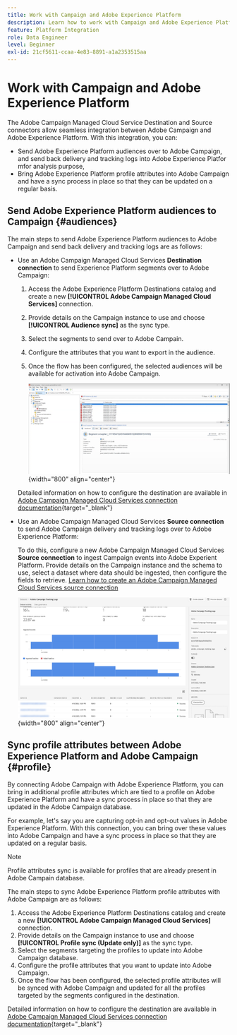 ```yaml
---
title: Work with Campaign and Adobe Experience Platform
description: Learn how to work with Campaign and Adobe Experience Platform
feature: Platform Integration
role: Data Engineer
level: Beginner
exl-id: 21cf5611-ccaa-4e83-8891-a1a2353515aa
---
```

# Work with Campaign and Adobe Experience Platform

The Adobe Campaign Managed Cloud Service Destination and Source connectors allow seamless integration between Adobe Campaign and Adobe Experience Platform. With this integration, you can:

* Send Adobe Experience Platform audiences over to Adobe Campaign, and send back delivery and tracking logs into Adobe Experience Platfor mfor analysis purpose,
* Bring Adobe Experience Platform profile attributes into Adobe Campaign and have a sync process in place so that they can be updated on a regular basis.

## Send Adobe Experience Platform audiences to Campaign {#audiences}

The main steps to send Adobe Experience Platform audiences to Adobe Campaign and send back delivery and tracking logs are as follows:

* Use an Adobe Campaign Managed Cloud Services **Destination connection** to send Experience Platform segments over to Adobe Campaign:

    1. Access the Adobe Experience Platform Destinations catalog and create a new **[!UICONTROL Adobe Campaign Managed Cloud Services]** connection.
    1. Provide details on the Campaign instance to use and choose **[!UICONTROL Audience sync]** as the sync type.
    1. Select the segments to send over to Adobe Campain.
    1. Configure the attributes that you want to export in the audience. 
    1. Once the flow has been configured, the selected audiences will be available for activation into Adobe Campaign.

        ![](assets/aep-destination.png){width="800" align="center"}

    Detailed information on how to configure the destination are available in [Adobe Campaign Managed Cloud Services connection documentation](https://www.adobe.com/go/destinations-adobe-campaign-managed-cloud-services-en){target="_blank"}

* Use an Adobe Campaign Managed Cloud Services **Source connection** to send Adobe Campaign delivery and tracking logs over to Adobe Experience Platform:

    To do this, configure a new Adobe Campaign Managed Cloud Services **Source connection** to ingest Campaign events into Adobe Experient Platform. Provide details on the Campaign instance and the schema to use, select a dataset where data should be ingested, then configure the fields to retrieve. [Learn how to create an Adobe Campaign Managed Cloud Services source connection](https://www.adobe.com/go/sources-campaign-ui-en)

    ![](assets/aep-logs.png){width="800" align="center"}

## Sync profile attributes between Adobe Experience Platform and Adobe Campaign {#profile}

By connecting Adobe Campaign with Adobe Experience Platform, you can bring in additional profile attributes which are tied to a profile on Adobe Experience Platform and have a sync process in place so that they are updated in the Adobe Campaign database. 

For example, let's say you are capturing opt-in and opt-out values in Adobe Experience Platform. With this connection, you can bring over these values into Adobe Campaign and have a sync process in place so that they are updated on a regular basis.

>[!NOTE]
>
>Profile attributes sync is available for profiles that are already present in Adobe Campain database.

The main steps to sync Adobe Experience Platform profile attributes with Adobe Campaign are as follows:

1. Access the Adobe Experience Platform Destinations catalog and create a new **[!UICONTROL Adobe Campaign Managed Cloud Services]** connection.
1. Provide details on the Campaign instance to use and choose **[!UICONTROL Profile sync (Update only)]** as the sync type.
1. Select the segments targeting the profiles to update into Adobe Campaign database.
1. Configure the profile attributes that you want to update into Adobe Campaign. 
1. Once the flow has been configured, the selected profile attributes will be synced with Adobe Campaign and updated for all the profiles targeted by the segments configured in the destination.

Detailed information on how to configure the destination are available in [Adobe Campaign Managed Cloud Services connection documentation](https://www.adobe.com/go/destinations-adobe-campaign-managed-cloud-services-en){target="_blank"}